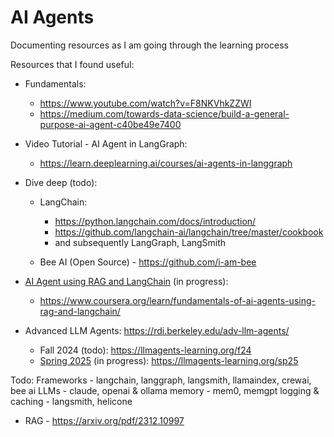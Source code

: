 # AI Agents

Documenting resources as I am going through the learning process

Resources that I found useful:

- Fundamentals: 
  - https://www.youtube.com/watch?v=F8NKVhkZZWI
  - https://medium.com/towards-data-science/build-a-general-purpose-ai-agent-c40be49e7400

- Video Tutorial - AI Agent in LangGraph:
  - https://learn.deeplearning.ai/courses/ai-agents-in-langgraph

- Dive deep (todo):
  - LangChain: 
    - https://python.langchain.com/docs/introduction/
    - https://github.com/langchain-ai/langchain/tree/master/cookbook
    - and subsequently LangGraph, LangSmith

  - Bee AI (Open Source) - https://github.com/i-am-bee

- [AI Agent using RAG and LangChain](1) (in progress):
  - https://www.coursera.org/learn/fundamentals-of-ai-agents-using-rag-and-langchain/

- Advanced LLM Agents: https://rdi.berkeley.edu/adv-llm-agents/
  - Fall 2024 (todo): https://llmagents-learning.org/f24
  - [Spring 2025](2) (in progress): https://llmagents-learning.org/sp25



Todo:
Frameworks - langchain, langgraph, langsmith, llamaindex, crewai, bee ai
LLMs - claude, openai & ollama
memory - mem0, memgpt
logging & caching - langsmith, helicone


- RAG - https://arxiv.org/pdf/2312.10997


[1]: https://github.com/suvasishm/my_courses/tree/main/rag
[2]: /notes/Advanced%20LLM%20Agents
